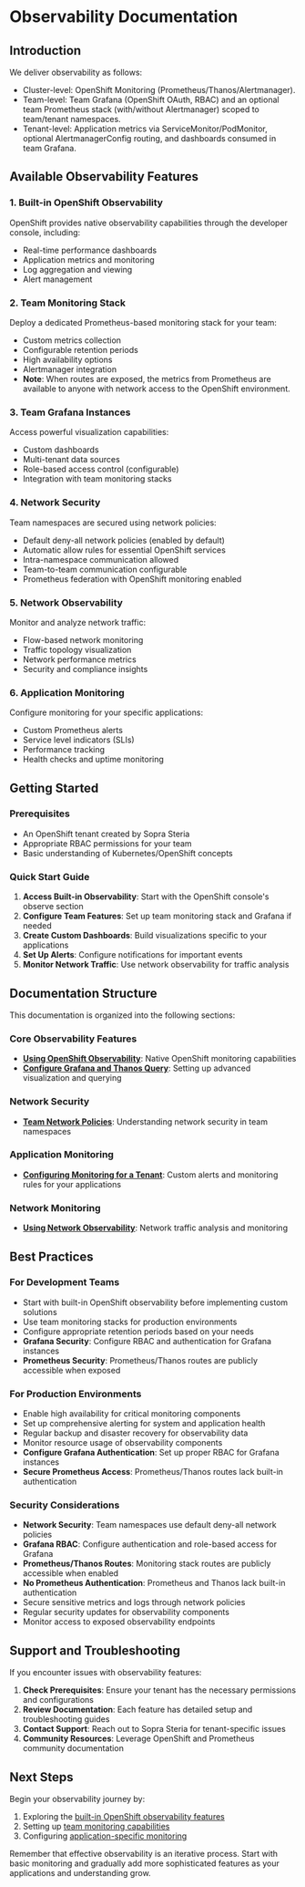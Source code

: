 # Observability Documentation

## Introduction

We deliver observability as follows:
- Cluster-level: OpenShift Monitoring (Prometheus/Thanos/Alertmanager).
- Team-level: Team Grafana (OpenShift OAuth, RBAC) and an optional team Prometheus stack (with/without Alertmanager) scoped to team/tenant namespaces.
- Tenant-level: Application metrics via ServiceMonitor/PodMonitor, optional AlertmanagerConfig routing, and dashboards consumed in team Grafana.

## Available Observability Features

### 1. Built-in OpenShift Observability
OpenShift provides native observability capabilities through the developer console, including:
- Real-time performance dashboards
- Application metrics and monitoring
- Log aggregation and viewing
- Alert management

### 2. Team Monitoring Stack
Deploy a dedicated Prometheus-based monitoring stack for your team:
- Custom metrics collection
- Configurable retention periods
- High availability options
- Alertmanager integration
- **Note**: When routes are exposed, the metrics from Prometheus are available to anyone with network access to the OpenShift environment.

### 3. Team Grafana Instances
Access powerful visualization capabilities:
- Custom dashboards
- Multi-tenant data sources
- Role-based access control (configurable)
- Integration with team monitoring stacks


### 4. Network Security
Team namespaces are secured using network policies:
- Default deny-all network policies (enabled by default)
- Automatic allow rules for essential OpenShift services
- Intra-namespace communication allowed
- Team-to-team communication configurable
- Prometheus federation with OpenShift monitoring enabled

### 5. Network Observability
Monitor and analyze network traffic:
- Flow-based network monitoring
- Traffic topology visualization
- Network performance metrics
- Security and compliance insights

### 6. Application Monitoring
Configure monitoring for your specific applications:
- Custom Prometheus alerts
- Service level indicators (SLIs)
- Performance tracking
- Health checks and uptime monitoring

## Getting Started

### Prerequisites
- An OpenShift tenant created by Sopra Steria
- Appropriate RBAC permissions for your team
- Basic understanding of Kubernetes/OpenShift concepts

### Quick Start Guide
1. **Access Built-in Observability**: Start with the OpenShift console's observe section
2. **Configure Team Features**: Set up team monitoring stack and Grafana if needed
3. **Create Custom Dashboards**: Build visualizations specific to your applications
4. **Set Up Alerts**: Configure notifications for important events
5. **Monitor Network Traffic**: Use network observability for traffic analysis

## Documentation Structure

This documentation is organized into the following sections:

### Core Observability Features
- **[Using OpenShift Observability](./using-openshift-observability.md)**: Native OpenShift monitoring capabilities
- **[Configure Grafana and Thanos Query](./configure-grafana-and-thanos-query.md)**: Setting up advanced visualization and querying

### Network Security
- **[Team Network Policies](./team-network-policies.md)**: Understanding network security in team namespaces

### Application Monitoring
- **[Configuring Monitoring for a Tenant](./configuring-monitoring-for-a-tenant.md)**: Custom alerts and monitoring rules for your applications

### Network Monitoring
- **[Using Network Observability](./using-network-observability.md)**: Network traffic analysis and monitoring

## Best Practices

### For Development Teams
- Start with built-in OpenShift observability before implementing custom solutions
- Use team monitoring stacks for production environments
- Configure appropriate retention periods based on your needs
- **Grafana Security**: Configure RBAC and authentication for Grafana instances
- **Prometheus Security**: Prometheus/Thanos routes are publicly accessible when exposed

### For Production Environments
- Enable high availability for critical monitoring components
- Set up comprehensive alerting for system and application health
- Regular backup and disaster recovery for observability data
- Monitor resource usage of observability components
- **Configure Grafana Authentication**: Set up proper RBAC for Grafana instances
- **Secure Prometheus Access**: Prometheus/Thanos routes lack built-in authentication

### Security Considerations
- **Network Security**: Team namespaces use default deny-all network policies
- **Grafana RBAC**: Configure authentication and role-based access for Grafana
- **Prometheus/Thanos Routes**: Monitoring stack routes are publicly accessible when enabled
- **No Prometheus Authentication**: Prometheus and Thanos lack built-in authentication
- Secure sensitive metrics and logs through network policies
- Regular security updates for observability components
- Monitor access to exposed observability endpoints

## Support and Troubleshooting

If you encounter issues with observability features:

1. **Check Prerequisites**: Ensure your tenant has the necessary permissions and configurations
2. **Review Documentation**: Each feature has detailed setup and troubleshooting guides
3. **Contact Support**: Reach out to Sopra Steria for tenant-specific issues
4. **Community Resources**: Leverage OpenShift and Prometheus community documentation

## Next Steps

Begin your observability journey by:
1. Exploring the [built-in OpenShift observability features](./using-openshift-observability.md)
2. Setting up [team monitoring capabilities](../../../OpenShift%20Teams/Team%20features/observability/observability.md)
3. Configuring [application-specific monitoring](../../../OpenShift%20Tenants/Tenant%20features/configuring-monitoring-for-a-tenant.md)

Remember that effective observability is an iterative process. Start with basic monitoring and gradually add more sophisticated features as your applications and understanding grow.